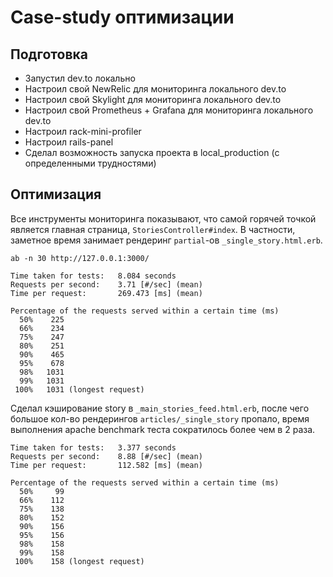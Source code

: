 # Case-study оптимизации

## Подготовка

- Запустил dev.to локально
- Настроил свой NewRelic для мониторинга локального dev.to
- Настроил свой Skylight для мониторинга локального dev.to
- Настроил свой Prometheus + Grafana для мониторинга локального dev.to
- Настроил rack-mini-profiler
- Настроил rails-panel
- Сделал возможность запуска проекта в local_production (с определенными трудностями)

## Оптимизация

Все инструменты мониторинга показывают, что самой горячей точкой является главная страница, `StoriesController#index`.
В частности, заметное время занимает рендеринг `partial`-ов `_single_story.html.erb`.

```
ab -n 30 http://127.0.0.1:3000/

Time taken for tests:   8.084 seconds
Requests per second:    3.71 [#/sec] (mean)
Time per request:       269.473 [ms] (mean)

Percentage of the requests served within a certain time (ms)
  50%    225
  66%    234
  75%    247
  80%    251
  90%    465
  95%    678
  98%   1031
  99%   1031
 100%   1031 (longest request)
```

Сделал кэширование story в `_main_stories_feed.html.erb`, после чего большое кол-во рендерингов `articles/_single_story` пропало, время выполнения apache benchmark теста сократилось более чем в 2 раза.

```
Time taken for tests:   3.377 seconds
Requests per second:    8.88 [#/sec] (mean)
Time per request:       112.582 [ms] (mean)

Percentage of the requests served within a certain time (ms)
  50%     99
  66%    112
  75%    138
  80%    152
  90%    156
  95%    156
  98%    158
  99%    158
 100%    158 (longest request)
```
